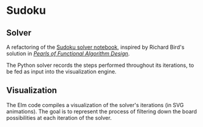 
# Sudoku

## Solver

A refactoring of the [Sudoku solver notebook](https://github.com/tkuriyama/notebooks/blob/master/ipython/sudoku_revised.ipynb), inspired by Richard Bird's solution in [*Pearls of Functional Algorithm Design*](https://www.amazon.com/Pearls-Functional-Algorithm-Design-Richard/dp/0521513383).

The Python solver records the steps performed throughout its iterations, to be fed as input into the visualization engine. 


## Visualization

The Elm code compiles a visualization of the solver's iterations (in SVG animations). The goal is to represent the process of filtering down the board possibilities at each iteration of the solver. 


